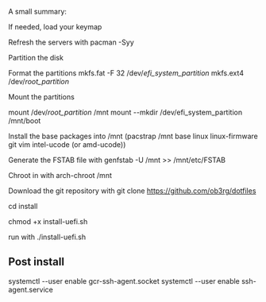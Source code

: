A small summary:

If needed, load your keymap

Refresh the servers with pacman -Syy

Partition the disk

Format the partitions
mkfs.fat -F 32 /dev/_efi_system_partition_
mkfs.ext4 /dev/_root_partition_

Mount the partitions

mount /dev/_root_partition_ /mnt
mount --mkdir /dev/efi_system_partition /mnt/boot

Install the base packages into /mnt (pacstrap /mnt base linux linux-firmware git vim intel-ucode (or amd-ucode))

Generate the FSTAB file with genfstab -U /mnt >> /mnt/etc/FSTAB

Chroot in with arch-chroot /mnt

Download the git repository with git clone https://github.com/ob3rg/dotfiles

cd install

chmod +x install-uefi.sh

run with ./install-uefi.sh




## Post install

systemctl --user enable gcr-ssh-agent.socket
systemctl --user enable ssh-agent.service

